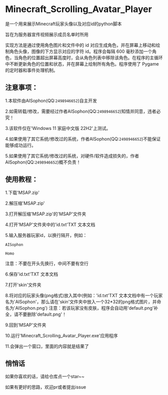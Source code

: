 # Minecraft_Scrolling_Avatar_Player
是一个用来展示Minecraft玩家头像以及对应id的python脚本

旨在为服务器宣传视频展示成员名单时所用

实现方法是通过使用角色图片和文件中的 id 对应生成角色，并在屏幕上移动和绘制角色头像，图像的下方显示对应的字符 id。程序会每隔 600 毫秒添加一个角色，当角色的位置超出屏幕高度时，会从角色列表中移除该角色。在程序的主循环中不断更新角色的位置和状态，并在屏幕上绘制所有角色。程序使用了 Pygame 的定时器和事件处理机制。

## 注意事项：
1.本软件由AISophon(QQ:`2498946652`)自主开发

2.如需转载/修改，需要经过作者AISophon(QQ:`2498946652`)知情并同意，违者必究！

3.该软件仅在'Windows 11 家庭中文版 22H2'上测试。

4.如果使用了其它系统/修改过的系统，作者AISophon(QQ:`2498946652`)不能保证能够成功运行。

5.如果使用了其它系统/修改过的系统，对硬件/软件造成损失的，作者AISophon(QQ:`2498946652`)概不负责！

## 使用教程：
1.下载'MSAP.zip'

2.解压缩'MSAP.zip'

3.打开解压缩'MSAP.zip'的'MSAP'文件夹

4.打开'MSAP'文件夹中的'id.txt'TXT 文本文档

5.输入服务器玩家id，以换行隔开，例如：

  `AISophon`

  `Homo`

  注意：不要在开头先换行，中间不要有空行
  
6.保存'id.txt'TXT 文本文档

7.打开'skin'文件夹

8.将对应的玩家头像(png格式)放入其中(例如：'id.txt'TXT 文本文档中有一个玩家名为'AISophon'，那么请在'skin'文件夹中放入一个32*32的png格式图片，并命名为'AISophon.png')
  注意：若该玩家没有皮肤，程序会自动用'default.png'补全，请不要删除'default.png'！

9.回到'MSAP'文件夹

10.运行'Minecraft_Scrolling_Avatar_Player.exe'应用程序

11.会弹出一个窗口，里面的内容就是结果了

## 悄悄话
如果你喜欢的话，请给仓库点一个star~~

如果有更好的思路，欢迎pr或者提出issue
